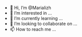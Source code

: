 - 👋 Hi, I’m @Marializh
- 👀 I’m interested in ...
- 🌱 I’m currently learning ...
- 💞️ I’m looking to collaborate on ...
- 📫 How to reach me ...

<!---
Marializh/Marializh is a ✨ special ✨ repository because its `README.md` (this file) appears on your GitHub profile.
You can click the Preview link to take a look at your changes.
--->
